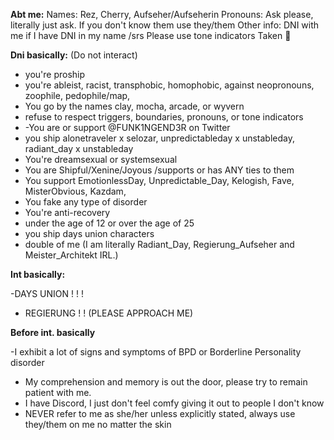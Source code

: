 **Abt me:**
Names: Rez, Cherry, Aufseher/Aufseherin
Pronouns: Ask please, literally just ask. If you don't know them use they/them
Other info: 
DNI with me if I have DNI in my name /srs
Please use tone indicators
Taken 💛 

**Dni basically:**
(Do not interact)

- you're proship
- you're ableist, racist, transphobic, homophobic, against neopronouns, zoophile, pedophile/map,
- You go by the names clay, mocha, arcade, or wyvern
- refuse to respect triggers, boundaries, pronouns, or tone indicators
- -You are or support @FUNK1NGEND3R on Twitter
- you ship alonetraveler x selozar, unpredictableday x unstableday, radiant_day x unstableday
- You're dreamsexual or systemsexual
- You are Shipful/Xenine/Joyous /supports or has ANY ties to them
- You support EmotionlessDay, Unpredictable_Day, Kelogish, Fave, MisterObvious, Kazdam, 
- You fake any type of disorder
- You're anti-recovery 
- under the age of 12 or over the age of 25
- you ship days union characters
- double of me (I am literally Radiant_Day, Regierung_Aufseher and Meister_Architekt IRL.)


**Int basically:**

-DAYS UNION ! ! !
- REGIERUNG ! ! (PLEASE APPROACH ME)

**Before int. basically**

-I exhibit a lot of signs and symptoms of BPD or Borderline Personality disorder
- My comprehension and memory is out the door, please try to remain patient with me.
- I have Discord, I just don't feel comfy giving it out to people I  don't know
- NEVER refer to me as she/her unless explicitly stated, always use they/them on me no matter the skin


